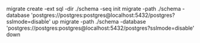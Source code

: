 migrate create -ext sql -dir ./schema -seq init
migrate -path ./schema -database 'postgres://postgres:postgres@localhost:5432/postgres?sslmode=disable' up
migrate -path ./schema -database 'postgres://postgres:postgres@localhost:5432/postgres?sslmode=disable' down